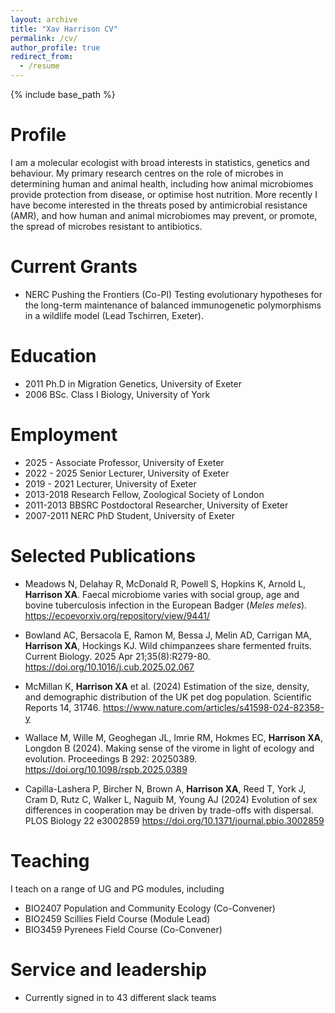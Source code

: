 ```yaml
---
layout: archive
title: "Xav Harrison CV"
permalink: /cv/
author_profile: true
redirect_from:
  - /resume
---
```


{% include base_path %}

Profile
======
I am a molecular ecologist with broad interests in statistics, genetics and behaviour. My primary research centres on the role of microbes in determining human and animal health, including how animal microbiomes provide protection from disease, or optimise host nutrition. More recently I have become interested in the threats posed by antimicrobial resistance (AMR), and how human and animal microbiomes may prevent, or promote, the spread of microbes resistant to antibiotics. 


Current Grants
======
* NERC Pushing the Frontiers (Co-PI) Testing evolutionary hypotheses for the long-term maintenance of balanced immunogenetic polymorphisms in a wildlife model (Lead Tschirren, Exeter). 


Education
======
* 2011  Ph.D in Migration Genetics, University of Exeter
* 2006  BSc. Class I Biology, University of York 


Employment 
======
* 2025 -                Associate Professor, University of Exeter
* 2022 - 2025           Senior Lecturer, University of Exeter
* 2019 - 2021           Lecturer, University of Exeter 
* 2013-2018             Research Fellow, Zoological Society of London 
* 2011-2013             BBSRC Postdoctoral Researcher, University of Exeter
* 2007-2011             NERC PhD Student, University of Exeter
 

Selected Publications
======

* Meadows N, Delahay R, McDonald R, Powell S, Hopkins K, Arnold L, **Harrison XA**. Faecal microbiome varies with social group, age and bovine tuberculosis infection in the European Badger (_Meles meles_). <https://ecoevorxiv.org/repository/view/9441/>

* Bowland AC, Bersacola E, Ramon M, Bessa J, Melin AD, Carrigan MA, **Harrison XA**, Hockings KJ. Wild chimpanzees share fermented fruits. Current Biology. 2025 Apr 21;35(8):R279-80. <https://doi.org/10.1016/j.cub.2025.02.067>

* McMillan K, **Harrison XA** et al. (2024) Estimation of the size, density, and demographic distribution of the UK pet dog population. Scientific Reports 14, 31746. <https://www.nature.com/articles/s41598-024-82358-y>

* Wallace M, Wille M, Geoghegan JL, Imrie RM, Hokmes EC, **Harrison XA**, Longdon B (2024). Making sense of the virome in light of ecology and evolution. Proceedings B 292: 20250389. <https://doi.org/10.1098/rspb.2025.0389>

* Capilla-Lashera P, Bircher N, Brown A, **Harrison XA**, Reed T, York J, Cram D, Rutz C, Walker L, Naguib M, Young AJ (2024) Evolution of sex differences in cooperation may be driven by trade-offs with dispersal. PLOS Biology 22 e3002859 <https://doi.org/10.1371/journal.pbio.3002859>

  

Teaching
======
I teach on a range of UG and PG modules, including 
* BIO2407 Population and Community Ecology (Co-Convener)
* BIO2459 Scillies Field Course (Module Lead)
* BIO3459 Pyrenees Field Course (Co-Convener)
  
Service and leadership
======
* Currently signed in to 43 different slack teams

